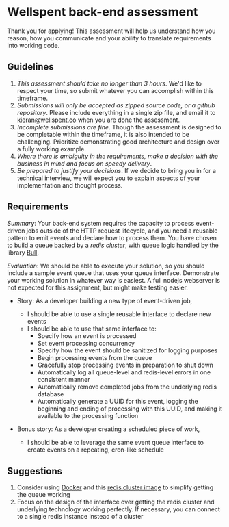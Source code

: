 # Wellspent back-end assessment

Thank you for applying! This assessment will help us understand how you reason, how you communicate and your ability to translate requirements into working code.

## Guidelines

1. *This assessment should take no longer than 3 hours*. We'd like to respect your time, so submit whatever you can accomplish within this timeframe.
2. *Submissions will only be accepted as zipped source code, or a github repository*. Please include everything in a single zip file, and email it to kieran@wellspent.co when you are done the assessment.
3. *Incomplete submissions are fine*. Though the assessment is designed to be completable within the timeframe, it is also intended to be challenging. Prioritize demonstrating good architecture and design over a fully working example.
4. *Where there is ambiguity in the requirements, make a decision with the business in mind and focus on speedy delivery*.
5. *Be prepared to justify your decisions*. If we decide to bring you in for a technical interview, we will expect you to explain aspects of your implementation and thought process.

## Requirements

*Summary*: Your back-end system requires the capacity to process event-driven jobs outside of the HTTP request lifecycle, and you need a reusable pattern to emit events and declare how to process them. You have chosen to build a queue backed by a _redis cluster_, with queue logic handled by the library [Bull](https://github.com/OptimalBits/bull).

*Evaluation*: We should be able to execute your solution, so you should include a sample event queue that uses your queue interface. Demonstrate your working solution in whatever way is easiest. A full nodejs webserver is not expected for this assignment, but might make testing easier.

* Story: As a developer building a new type of event-driven job,
    * I should be able to use a single reusable interface to declare new events
    * I should be able to use that same interface to:
        * Specify how an event is processed
        * Set event processing concurrency
        * Specify how the event should be sanitized for logging purposes
        * Begin processing events from the queue
        * Gracefully stop processing events in preparation to shut down
        * Automatically log all queue-level and redis-level errors in one consistent manner
        * Automatically remove completed jobs from the underlying redis database
        * Automatically generate a UUID for this event, logging the beginning and ending of processing with this UUID, and making it available to the processing function

* Bonus story: As a developer creating a scheduled piece of work,
    * I should be able to leverage the same event queue interface to create events on a repeating, cron-like schedule

## Suggestions

1. Consider using [Docker](https://docs.docker.com/) and this [redis cluster image](https://github.com/Grokzen/docker-redis-cluster) to simplify getting the queue working
2. Focus on the design of the interface over getting the redis cluster and underlying technology working perfectly. If necessary, you can connect to a single redis instance instead of a cluster





